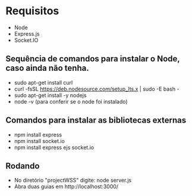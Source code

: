 # Requisitos

- Node
- Express.js
- Socket.IO

## Sequência de comandos para instalar o Node, caso ainda não tenha.

* sudo apt-get install curl
* curl -fsSL https://deb.nodesource.com/setup_lts.x | sudo -E bash -
* sudo apt-get install -y nodejs
* node -v (para conferir se o node foi instalado)

## Comandos para instalar as bibliotecas externas

* npm install express
* npm install socket.io
* npm install express ejs socket.io


## Rodando

* No diretório "projectWSS" digite: node server.js
* Abra duas guias em http://localhost:3000/
